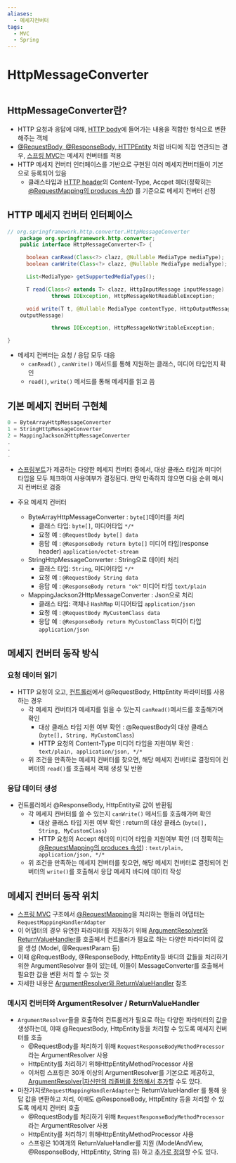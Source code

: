 ```yaml
---
aliases:
  - 메세지컨버터
tags:
  - MVC
  - Spring
---
```

# HttpMessageConverter

```table-of-contents
```

##  HttpMessageConverter란?

- HTTP 요청과 응답에 대해, [HTTP body](../../미완성%20문서/HTTP%20body.md)에 들어가는 내용을 적합한 형식으로 변환해주는 객체
- [@RequestBody, @ResponseBody, HTTPEntity](Controller.md) 처럼 바디에 직접 연관되는 경우, [스프링 MVC](스프링%20MVC.md)는 메세지 컨버터를 적용
- HTTP 메세지 컨버터 인터페이스를 기반으로 구현된 여러 메세지컨버터들이 기본으로 등록되어 있음
	- 클래스타입과 [HTTP header](../../미완성%20문서/HTTP%20header.md)의 Content-Type, Accpet 헤더(정확히는 [@RequestMapping의 produces 속성](Controller.md)) 를 기준으로 메세지 컨버터 선정


## HTTP 메세지 컨버터 인터페이스

```java
// org.springframework.http.converter.HttpMessageConverter
    package org.springframework.http.converter;
    public interface HttpMessageConverter<T> {

      boolean canRead(Class<?> clazz, @Nullable MediaType mediaType);
      boolean canWrite(Class<?> clazz, @Nullable MediaType mediaType);

      List<MediaType> getSupportedMediaTypes();

      T read(Class<? extends T> clazz, HttpInputMessage inputMessage)
              throws IOException, HttpMessageNotReadableException;

      void write(T t, @Nullable MediaType contentType, HttpOutputMessage
    outputMessage)

              throws IOException, HttpMessageNotWritableException;

}
```

- 메세지 컨버터는 요청 / 응답 모두 대응
	- `canRead()` , `canWrite()` 메서드를 통해 지원하는 클래스, 미디어 타입인지 확인
	- `read()`, `write()` 메서드를 통해 메세지를 읽고 씀

## 기본 메세지 컨버터 구현체

```java
0 = ByteArrayHttpMessageConverter
1 = StringHttpMessageConverter
2 = MappingJackson2HttpMessageConverter
.
.
.
```

- [스프링부트](../../미완성%20문서/SpringBoot.md)가 제공하는 다양한 메세지 컨버터 중에서, 대상 클래스 타입과 미디어 타입을 모두 체크하여 사용여부가 결정된다. 만약 만족하지 않으면 다음 순위 메시지 컨버터로 검증

- 주요 메세지 컨버터
	- ByteArrayHttpMessageConverter : `byte[]`데이터를 처리
		- 클래스 타입: `byte[]`, 미디어타입 `*/*`
		- 요청 예 : `@RequestBody byte[] data`
		- 응답 예 : `@ResponseBody return byte[]` 미디어 타입(response header) `application/octet-stream`
	- StringHttpMessageConverter : String으로 데이터 처리
		- 클래스 타입: `String`, 미디어타입 `*/*`
		- 요청 예 : `@RequestBody String data`
		- 응답 예 : `@ResponseBody return "ok"` 미디어 타입 `text/plain`
	- MappingJackson2HttpMessageConverter : Json으로 처리
		- 클래스 타입: 객체나 `HashMap` 미디어타입 `application/json`
		- 요청 예 : `@RequestBody MyCustomClass data`
		- 응답 예 : `@ResponseBody return MyCustomClass` 미디어 타입 `application/json`



## 메세지 컨버터 동작 방식

### 요청 데이터 읽기
- HTTP 요청이 오고, [컨트롤러](Controller.md)에서 @RequestBody, HttpEntity 파라미터를 사용하는 경우
	- 각 메세지 컨버터가 메세지를 읽을 수 있는지 `canRead()`메서드를 호출해가며 확인
		- 대상 클래스 타입 지원 여부 확인 : @RequestBody의 대상 클래스(`byte[], String, MyCustomClass`)
		- HTTP 요청의 Content-Type 미디어 타입을 지원여부 확인 : `text/plain, application/json, */*`
	- 위 조건을 만족하는 메세지 컨버터를 찾으면, 해당 메세지 컨버터로 결정되어 컨버터의 `read()`를 호출해서 객체 생성 및 반환

### 응답 데이터 생성
- 컨트롤러에서 @ResponseBody, HttpEntity로 값이 반환됨
	- 각 메세지 컨버터를 쓸 수 있는지 `canWrite()` 메서드를 호출해가며 확인
		- 대상 클래스 타입 지원 여부 확인 : return의 대상 클래스 (`byte[], String, MyCustomClass`)
		- HTTP 요청의 Accept 헤더의 미디어 타입을 지원여부 확인 (더 정확히는 [@RequestMapping의 produces 속성](Controller.md)) : `text/plain, application/json, */*`
	- 위 조건을 만족하는 메세지 컨버터를 찾으면, 해당 메세지 컨버터로 결정되어 컨버터의 `write()`를 호출해서 응답 메세지 바디에 데이터 작성


## 메세지 컨버터 동작 위치

- [스프링 MVC](스프링%20MVC.md) 구조에서 [@RequestMapping](Controller.md)을 처리하는 핸들러 어댑터는 `RequestMappingHandlerAdapter`
- 이 어댑터의 경우 유연한 파라미터를 지원하기 위해 [ArgumentResolver와 ReturnValueHandler](ArgumentResolver와%20ReturnValueHandler.md)를 호출해서 컨트롤러가 필요로 하는 다양한 파라미터의 값을 생성 (Model, @RequestParam 등)
- 이때 @RequestBody, @ResponseBody, HttpEntity등 바디의 값들을 처리하기 위한 ArgumentResolver 들이 있는데, 이들이 MessageConverter를 호출해서 필요한 값을 변환 처리 할 수 있는 것
- 자세한 내용은 [ArgumentResolver와 ReturnValueHandler](ArgumentResolver와%20ReturnValueHandler.md) 참조

### 메시지 컨버터와 ArgumentResolver / ReturnValueHandler
- `ArgumentResolver`들을 호출하여 컨트롤러가 필요로 하는 다양한 파라미터의 값을 생성하는데, 이때  @RequestBody, HttpEntity등을 처리할 수 있도록 메세지 컨버터를 호출
	- @RequestBody를 처리하기 위해 `RequestResponseBodyMethodProcessor`라는 ArgumentResolver 사용
	- HttpEntity를 처리하기 위해HttpEntityMethodProcessor 사용
	- 이처럼 스프링은 30개 이상의 ArgumentResolver를 기본으로 제공하고, [ArgumentResolver|자신만의 리졸버를 정의해서 추가](ArgumentResolver와%20ReturnValueHandler.md)할 수도 있다.
- 마찬가지로`RequestMappingHandlerAdapter`는 ReturnValueHandler 를 통해 응답 값을 변환하고 처리, 이때도 @ResponseBody, HttpEntity 등을 처리할 수 있도록 메세지 컨버터 호출
	- @RequestBody를 처리하기 위해 `RequestResponseBodyMethodProcessor`라는 ArgumentResolver 사용
	- HttpEntity를 처리하기 위해HttpEntityMethodProcessor 사용
	- 스프링은 10여개의 ReturnValueHandler를 지원 (ModelAndView, @ResponseBody, HttpEntity, String 등) 하고 [추가로 정의](ArgumentResolver와%20ReturnValueHandler.md)할 수도 있다.
